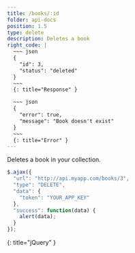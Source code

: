 ```yaml
---
title: /books/:id
folder: api-docs
position: 1.5
type: delete
description: Deletes a book
right_code: |
  ~~~ json
  {
    "id": 3,
    "status": "deleted"
  }
  ~~~
  {: title="Response" }

  ~~~ json
  {
    "error": true,
    "message": "Book doesn't exist"
  }
  ~~~
  {: title="Error" }
---
```

Deletes a book in your collection.

~~~ javascript
$.ajax({
  "url": "http://api.myapp.com/books/3",
  "type": "DELETE",
  "data": {
    "token": "YOUR_APP_KEY"
  },
  "success": function(data) {
    alert(data);
  }
});
~~~
{: title="jQuery" }
